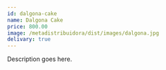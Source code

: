 ```yaml
---
id: dalgona-cake
name: Dalgona Cake
price: 800.00
image: /metadistribuidora/dist/images/dalgona.jpg
delivary: true
---
```

Description goes here.
